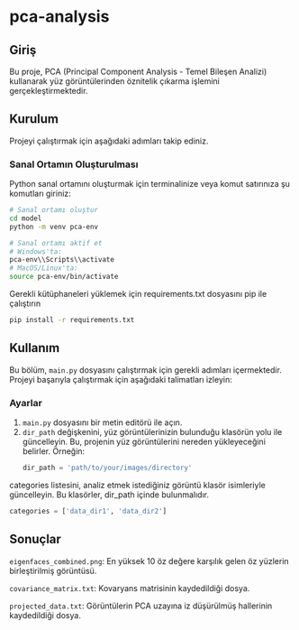 # pca-analysis

## Giriş

Bu proje, PCA (Principal Component Analysis - Temel Bileşen Analizi) kullanarak yüz görüntülerinden öznitelik çıkarma işlemini gerçekleştirmektedir.

## Kurulum

Projeyi çalıştırmak için aşağıdaki adımları takip ediniz.

### Sanal Ortamın Oluşturulması

Python sanal ortamını oluşturmak için terminalinize veya komut satırınıza şu komutları giriniz:

```sh
# Sanal ortamı oluştur
cd model
python -m venv pca-env

# Sanal ortamı aktif et
# Windows'ta:
pca-env\\Scripts\\activate
# MacOS/Linux'ta:
source pca-env/bin/activate
```
Gerekli kütüphaneleri yüklemek için requirements.txt dosyasını pip ile çalıştırın 

```sh
pip install -r requirements.txt
```
## Kullanım

Bu bölüm, `main.py` dosyasını çalıştırmak için gerekli adımları içermektedir. Projeyi başarıyla çalıştırmak için aşağıdaki talimatları izleyin:

### Ayarlar

1. `main.py` dosyasını bir metin editörü ile açın.
2. `dir_path` değişkenini, yüz görüntülerinizin bulunduğu klasörün yolu ile güncelleyin. Bu, projenin yüz görüntülerini nereden yükleyeceğini belirler.
   Örneğin:
   ```python
   dir_path = 'path/to/your/images/directory'


categories listesini, analiz etmek istediğiniz görüntü klasör isimleriyle güncelleyin. Bu klasörler, dir_path içinde bulunmalıdır.
```python
categories = ['data_dir1', 'data_dir2']
```
## Sonuçlar 

`eigenfaces_combined.png`: En yüksek 10 öz değere karşılık gelen öz yüzlerin birleştirilmiş görüntüsü.

`covariance_matrix.txt`: Kovaryans matrisinin kaydedildiği dosya.

`projected_data.txt`: Görüntülerin PCA uzayına iz düşürülmüş hallerinin kaydedildiği dosya.

